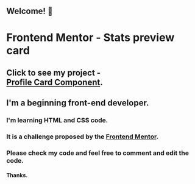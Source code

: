 ## Welcome! 👋

# Frontend Mentor - Stats preview card



## Click to see my project - <a href="https://jsmeyring.github.io/profile-card/index.html" target="_blank">Profile Card Component</a>.

## I'm a beginning front-end developer.

### I'm learning HTML and CSS code.

### It is a challenge proposed by the [Frontend Mentor](https://www.frontendmentor.io/challenges/profile-card-component-cfArpWshJ).

### Please check my code and feel free to comment and edit the code.

#### Thanks.

